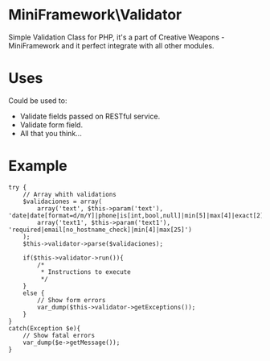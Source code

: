 MiniFramework\Validator
=======================

Simple Validation Class for PHP, it's a part of Creative Weapons - MiniFramework and it perfect integrate with all other modules.

Uses
====
Could be used to:

- Validate fields passed on RESTful service.
- Validate form field.
- All that you think...

Example
=======

	try {
		// Array whith validations
		$validaciones = array(
			array('text', $this->param('text'), 'date|date[format=d/m/Y]|phone|is[int,bool,null]|min[5]|max[4]|exact[2]|zip|url|ip|ip[v4]|ip[v6]|ip[reject_private]'),
			array('text1', $this->param('text1'), 'required|email[no_hostname_check]|min[4]|max[25]')
		);
		$this->validator->parse($validaciones);
	
		if($this->validator->run()){
			/*
			 * Instructions to execute
			 */
		}
		else {
			// Show form errors
			var_dump($this->validator->getExceptions());
		}
	}
	catch(Exception $e){
		// Show fatal errors
		var_dump($e->getMessage());
	}